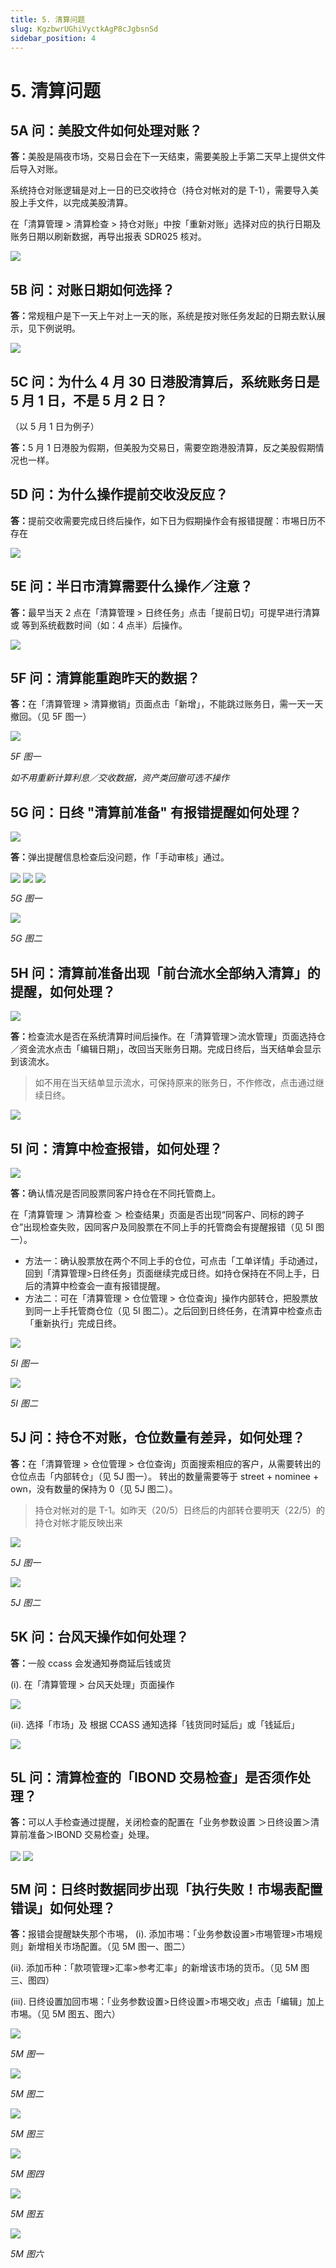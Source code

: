 ```yaml
---
title: 5. 清算问题
slug: KgzbwrUGhiVyctkAgP8cJgbsnSd
sidebar_position: 4
---
```



# 5. 清算问题

## 5A 问：美股文件如何处理对账？ 

<b>答：</b>美股是隔夜市场，交易日会在下一天结束，需要美股上手第二天早上提供文件后导入对账。

系统持仓对账逻辑是对上一日的已交收持仓（持仓对帐对的是 T-1），需要导入美股上手文件，以完成美股清算。

在「清算管理 &gt; 清算检查 &gt; 持仓对账」中按「重新对账」选择对应的执行日期及账务日期以刷新数据，再导出报表 SDR025 核对。

<img src="/assets/TdQdb9nPwoHsHTxHz99cK2kDnPg.png" src-width="2398" src-height="1188" align="center"/>

## 5B 问：对账日期如何选择？

<b>答：</b>常规租户是下一天上午对上一天的账，系统是按对账任务发起的日期去默认展示，见下例说明。

<img src="/assets/DhP0bVTi3oFEVKxww5McS1WxnZ2.png" src-width="1466" src-height="972" align="center"/>

## 5C 问：为什么 4 月 30 日港股清算后，系统账务日是 5 月 1 日，不是 5 月 2 日？
（以 5 月 1 日为例子）

<b>答：</b>5 月 1 日港股为假期，但美股为交易日，需要空跑港股清算，反之美股假期情况也一样。

## 5D 问：为什么操作提前交收没反应？

<b>答：</b>提前交收需要完成日终后操作，如下日为假期操作会有报错提醒：市埸日历不存在

<img src="/assets/OCwMb4iu2obRmkxrH91clc5znAh.png" src-width="2504" src-height="1006" align="center"/>

## 5E 问：半日市清算需要什么操作／注意？

<b>答：</b>最早当天 2 点在「清算管理 &gt; 日终任务」点击「提前日切」可提早进行清算 或 等到系统截数时间（如：4 点半）后操作。

<img src="/assets/VEfEba9SOoicbVxhOkDcndXXnsh.png" src-width="2183" src-height="384" align="center"/>

## 5F 问：清算能重跑昨天的数据？

<b>答：</b>在「清算管理 &gt; 清算撤销」页面点击「新增」，不能跳过账务日，需一天一天撤回。（见 5F 图一）


<img src="/assets/Ddk9bk6NtoQs2KxjD2BceB28nHT.png" src-width="2390" src-height="1420" align="center"/>

<em>5F 图一</em>

<em>如不用重新计算利息／交收数据，资产类回撤可选不操作</em>

## 5G 问：日终 "清算前准备" 有报错提醒如何处理？

<img src="/assets/Z7mMbG9dSoszmUxjA3OclaNWnTg.png" src-width="2220" src-height="380" align="center"/>

<b>答：</b>弹出提醒信息检查后没问题，作「手动审核」通过。

<img src="/assets/Fra8bsjWooTZKbxZK91cyGXonNf.png" src-width="2110" src-height="172" align="center"/>

<img src="/assets/I2kmbzGhyonmbjxdaPRcDwtxnGd.png" src-width="2040" src-height="162" align="center"/>

<img src="/assets/XHNgbw7Uzob2kfx6q8ucB6zEn8c.png" src-width="2752" src-height="1354" align="center"/>

<em>5G 图一</em>

<img src="/assets/TLEvbxnWgo95A3xUoV1cFZb9n2d.png" src-width="2656" src-height="294" align="center"/>

<em>5G 图二</em>

## 5H 问：清算前准备出现「前台流水全部纳入清算」的提醒，如何处理？

<img src="/assets/HlkebwYzvo6jBKx3jigcmlgmnue.png" src-width="1373" src-height="1124"/>

<b>答：</b>检查流水是否在系统清算时间后操作。在「清算管理＞流水管理」页面选持仓／资金流水点击「编辑日期」，改回当天账务日期。完成日终后，当天结单会显示到该流水。

> 如不用在当天结单显示流水，可保持原来的账务日，不作修改，点击通过继续日终。

<img src="/assets/GnVhbmJxvojdtGxHOSHcYt2Ungc.png" src-width="2386" src-height="828" align="center"/>

## 5I 问：清算中检查报错，如何处理？

<img src="/assets/OkdpbHc7loYMgKxT1KvczFEnnMe.png" src-width="2644" src-height="1112" align="center"/>

<b>答：</b>确认情况是否同股票同客户持仓在不同托管商上。

在「清算管理 ＞ 清算检查 ＞ 检查结果」页面是否出现“同客户、同标的跨子仓”出现检查失败，因同客户及同股票在不同上手的托管商会有提醒报错（见 5I 图一）。

- 方法一：确认股票放在两个不同上手的仓位，可点击「工单详情」手动通过，回到「清算管理&gt;日终任务」页面继续完成日终。如持仓保持在不同上手，日后的清算中检查会一直有报错提醒。 
- 方法二：可在「清算管理 &gt; 仓位管理 &gt; 仓位查询」操作内部转仓，把股票放到同一上手托管商仓位（见 5I 图二）。之后回到日终任务，在清算中检查点击「重新执行」完成日终。

<img src="/assets/ROHFb11cQoAZAoxzl5XcJKlGnBh.png" src-width="2512" src-height="814" align="center"/>

<em>5I 图一</em>

<img src="/assets/RnJKbjNkRoBsiExr54DcEjHnn6f.png" src-width="2454" src-height="1109" align="center"/>

<em>5I 图二</em>

## 5J 问：持仓不对账，仓位数量有差异，如何处理？


<b>答：</b>在「清算管理 &gt; 仓位管理 &gt; 仓位查询」页面搜索相应的客户，从需要转出的仓位点击「内部转仓」（见 5J 图一）。
转出的数量需要等于 street + nominee + own，没有数量的保持为 0（见 5J 图二）。

> 持仓对帐对的是 T-1。如昨天（20/5）日终后的内部转仓要明天（22/5）的持仓对帐才能反映出来

<img src="/assets/SNDKbtLQcoDcJaxkExJc0NoHn2d.png" src-width="2500" src-height="1136" align="center"/>

<em>5J 图一</em>

<img src="/assets/Me8ObHY4Uo29xJxLnRNcBJYZn4b.png" src-width="1188" src-height="805" align="center"/>

<em>5J 图二</em>

## 5K 问：台风天操作如何处理？

<b>答：</b>一般 ccass 会发通知券商延后钱或货


(i). 在「清算管理 &gt; 台风天处理」页面操作

<img src="/assets/GQgsbyPSZosFBixXyUyc3NzlnyH.png" src-width="2840" src-height="1410" align="center"/>

(ii). 选择「市场」及 根据 CCASS 通知选择「钱货同时延后」或「钱延后」

<img src="/assets/DHsUbiwpbogybHxtfuXcA6eAnve.png" src-width="2756" src-height="1478" align="center"/>

## 5L 问：清算检查的「IBOND 交易检查」是否须作处理？

<b>答：</b>可以人手检查通过提醒，关闭检查的配置在「业务参数设置 ＞日终设置＞清算前准备＞IBOND 交易检查」处理。

<img src="/assets/HnqFbzfbUoQYImxEUoZc078Jn3d.png" src-width="2858" src-height="1610" align="center"/>

<img src="/assets/VHQwbgUqaoYjbjxAVaycoesXnig.png" src-width="2314" src-height="1342" align="center"/>

## 5M 问：日终时数据同步出现「执行失败！市埸表配置错误」如何处理？

<b>答：</b>报错会提醒缺失那个市埸，
(i). 添加市埸：「业务参数设置&gt;市埸管理&gt;市埸规则」新增相关市场配置。（见 5M 图一、图二）

(ii). 添加币种：「款项管理&gt;汇率&gt;参考汇率」的新增该市场的货币。（见 5M 图三、图四）

(iii). 日终设置加回市埸：「业务参数设置&gt;日终设置&gt;市埸交收」点击「编辑」加上市埸。（见 5M 图五、图六）

<img src="/assets/NRfDbUGOpojqOZxhq3Kc9CRenHh.png" src-width="2852" src-height="1606" align="center"/>

<em>5M 图一</em>

<img src="/assets/X6E8bVJ1noyVr7xwGK4ceWGnnIb.png" src-width="2448" src-height="1276" align="center"/>

<em>5M 图二</em>

<img src="/assets/DXZsbLSnZoc2bbxgmKacWsfpn5c.png" src-width="2334" src-height="1078" align="center"/>

<em>5M 图三</em>

<img src="/assets/HqWGbeiohoXUrixrzkmcJ6ganFc.png" src-width="1926" src-height="1298" align="center"/>

<em>5M 图四</em>

<img src="/assets/IWvLb01NKoLqoPxsTxRcKinbnoc.png" src-width="2740" src-height="910" align="center"/>

<em>5M 图五</em>

<img src="/assets/TqDXbjSHVogAWnxXukScAijEnwe.png" src-width="2476" src-height="866" align="center"/>

<em>5M 图六</em>


